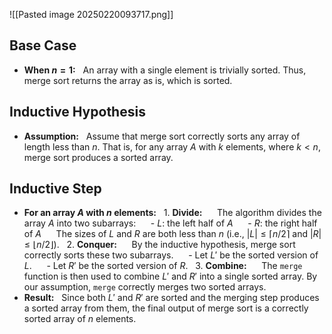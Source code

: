 ![[Pasted image 20250220093717.png]]
## Base Case
- **When $n = 1$:**
  An array with a single element is trivially sorted. Thus, merge sort returns the array as is, which is sorted.
## Inductive Hypothesis
- **Assumption:**
  Assume that merge sort correctly sorts any array of length less than $n$. That is, for any array $A$ with $k$ elements, where $k < n$, merge sort produces a sorted array.
## Inductive Step
- **For an array $A$ with $n$ elements:**
  1. **Divide:**
     The algorithm divides the array $A$ into two subarrays:
     - $L$: the left half of $A$
     - $R$: the right half of $A$
     The sizes of $L$ and $R$ are both less than $n$ (i.e., $|L| \leq \lceil n/2 \rceil$ and $|R| \leq \lfloor n/2 \rfloor$).
  2. **Conquer:**
     By the inductive hypothesis, merge sort correctly sorts these two subarrays.
     - Let $L'$ be the sorted version of $L$.
     - Let $R'$ be the sorted version of $R$.
  3. **Combine:**
     The `merge` function is then used to combine $L'$ and $R'$ into a single sorted array. By our assumption, `merge` correctly merges two sorted arrays.
- **Result:**
  Since both $L'$ and $R'$ are sorted and the merging step produces a sorted array from them, the final output of merge sort is a correctly sorted array of $n$ elements.